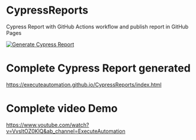 # CypressReports
Cypress Report with GitHub Actions workflow and publish report in GitHub Pages

[![Generate Cypress Report](https://github.com/executeautomation/CypressReports/actions/workflows/cypress-report.yml/badge.svg)](https://github.com/executeautomation/CypressReports/actions/workflows/cypress-report.yml)

# Complete Cypress Report generated
https://executeautomation.github.io/CypressReports/index.html

# Complete video Demo
https://www.youtube.com/watch?v=VvsltOZ0KlQ&ab_channel=ExecuteAutomation


